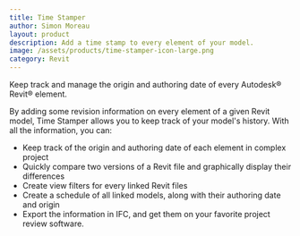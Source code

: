 ```yaml
---
title: Time Stamper
author: Simon Moreau
layout: product
description: Add a time stamp to every element of your model.
image: /assets/products/time-stamper-icon-large.png
category: Revit
---
```


Keep track and manage the origin and authoring date of every Autodesk® Revit® element.

By adding some revision information on every element of a given Revit model, Time Stamper allows you to keep track of your model's history. With all the information, you can:

* Keep track of the origin and authoring date of each element in complex project
* Quickly compare two versions of a Revit file and graphically display their differences
* Create view filters for every linked Revit files
* Create a schedule of all linked models, along with their authoring date and origin
* Export the information in IFC, and get them on your favorite project review software.
